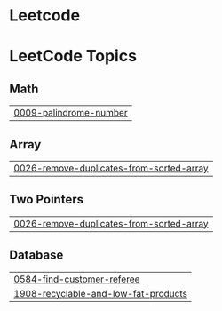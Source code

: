 # Leetcode
<!---LeetCode Topics Start-->
# LeetCode Topics
## Math
|  |
| ------- |
| [0009-palindrome-number](https://github.com/DavideOlivieri/Leetcode/tree/master/0009-palindrome-number) |
## Array
|  |
| ------- |
| [0026-remove-duplicates-from-sorted-array](https://github.com/DavideOlivieri/Leetcode/tree/master/0026-remove-duplicates-from-sorted-array) |
## Two Pointers
|  |
| ------- |
| [0026-remove-duplicates-from-sorted-array](https://github.com/DavideOlivieri/Leetcode/tree/master/0026-remove-duplicates-from-sorted-array) |
## Database
|  |
| ------- |
| [0584-find-customer-referee](https://github.com/DavideOlivieri/Leetcode/tree/master/0584-find-customer-referee) |
| [1908-recyclable-and-low-fat-products](https://github.com/DavideOlivieri/Leetcode/tree/master/1908-recyclable-and-low-fat-products) |
<!---LeetCode Topics End-->